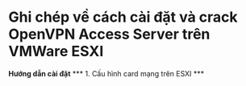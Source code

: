# Ghi chép về cách cài đặt và crack OpenVPN Access Server trên VMWare ESXI
**Hướng dẫn cài đặt**
*** 1. Cấu hình card mạng trên ESXI ***


